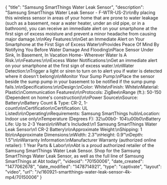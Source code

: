 {
    "title": "Samsung SmartThings Water Leak Sensor",
    "description": "Samsung SmartThings Water Leak Sensor - F-WTR-US-2\n\nBy placing this wireless sensor in areas of your home that are prone to water leakage (such as a basement, near a water heater, under an old pipe, or in a bathroom), you can receive an immediate alert on your smartphone at the first sign of excess moisture and prevent a minor headache from causing major damage.\n\nKey Features:\n\nGet an Immediate Alert on Your Smartphone at the First Sign of Excess Water\nProvides Peace Of Mind By Notifying You Before Water Damage And Flooding\nPlace Sensor Under Sink, In Basement, In Vacation Home- Wherever Water Is A Risk.\n\nFeatures:\n\nExcess Water Notifications:\nGet an immediate alert on your smartphone at the first sign of excess water.\n\nWater Detection:\nTrigger a light or siren to turn on to alert you if water is detected where it doesn't belong\n\nMonitor Your Sump Pump:\nPlace the sensor beside the sump pump in your basement to be notified if the sump pump fails.\n\nSpecifications:\n\nDesign:\nColor: White\nFinish: White\nMaterial: Plastic\nCommunication Features\n\nProtocols: ZigBee\nRange (ft.): 50-150 (Dependent on home's construction)\n\nPower Source\nSource: Battery\nBattery Count & Type: CR-2, 1-count\n\nCertification\nCertification: UL Listed\n\nOperating\nRequirements: Samsung SmartThings hub\nLocation: Indoor use only\nTemperature (Degrees F): 32\u00b0- 104\u00b0\nBattery Life: Up to 2-3 Years\n\nWhat's Included:\n1 Samsung SmartThings Water Leak Sensor\n1 CR-2 Battery\n\nApproximate Weight:\nShipping: 1 lb\n\nApproximate Dimensions:\nWidth: 2.3\"\nHeight: 0.9\"\nDepth: 1.5\"\n\nWarranty Information:\nManufacturer Warranty (authorized online retailer): 1 Year Parts & Labor\n\nAbt is a proud authorized retailer of the Samsung SmartThings Water Leak Sensor. Shop for the Samsung SmartThings Water Leak Sensor, as well as the full line of Samsung SmartThings at Abt today!",
    "videoid": "70150006",
    "date_created": "1477062678",
    "date_modified": "1478714921",
    "type": "captivate",
    "layout": "video",
    "url": "\/v\/160921-smartthings-water-leak-sensor-4k-mp4\/70150006"
}